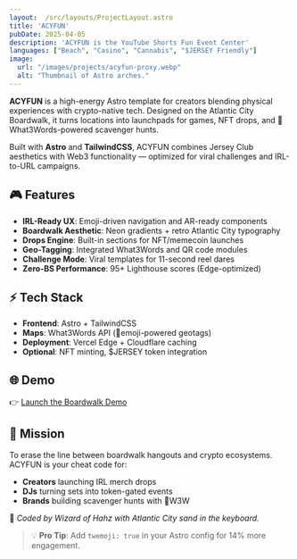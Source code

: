 ```yaml
---
layout:  /src/layouts/ProjectLayout.astro
title: 'ACYFUN'
pubDate: 2025-04-05
description: 'ACYFUN is the YouTube Shorts Fun Event Center'
languages: ["Beach", "Casino", "Cannabis", "$JERSEY Friendly"]
image:
  url: "/images/projects/acyfun-proxy.webp"
  alt: "Thumbnail of Astro arches."
--- 
```

**ACYFUN** is a high-energy Astro template for creators blending physical experiences with crypto-native tech. Designed on the Atlantic City Boardwalk, it turns locations into launchpads for games, NFT drops, and 📍What3Words-powered scavenger hunts.

Built with **Astro** and **TailwindCSS**, ACYFUN combines Jersey Club aesthetics with Web3 functionality — optimized for viral challenges and IRL-to-URL campaigns.

## 🎮 Features

- **IRL-Ready UX**: Emoji-driven navigation and AR-ready components  
- **Boardwalk Aesthetic**: Neon gradients + retro Atlantic City typography  
- **Drops Engine**: Built-in sections for NFT/memecoin launches  
- **Geo-Tagging**: Integrated What3Words and QR code modules  
- **Challenge Mode**: Viral templates for 11-second reel dares  
- **Zero-BS Performance**: 95+ Lighthouse scores (Edge-optimized)  

## ⚡ Tech Stack

- **Frontend**: Astro + TailwindCSS  
- **Maps**: What3Words API (📍emoji-powered geotags)  
- **Deployment**: Vercel Edge + Cloudflare caching  
- **Optional**: NFT minting, $JERSEY token integration  

## 🌐 Demo  
👉 [Launch the Boardwalk Demo](https://acyfun.com)  

## 🎯 Mission  
To erase the line between boardwalk hangouts and crypto ecosystems. ACYFUN is your cheat code for:  
- **Creators** launching IRL merch drops  
- **DJs** turning sets into token-gated events  
- **Brands** building scavenger hunts with 📍W3W  

🚀 *Coded by Wizard of Hahz with Atlantic City sand in the keyboard.*  

> 💡 **Pro Tip**: Add `twemoji: true` in your Astro config for 14% more engagement.  